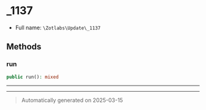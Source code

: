 
# _1137





* Full name: `\Zotlabs\Update\_1137`




## Methods


### run



```php
public run(): mixed
```












***


***
> Automatically generated on 2025-03-15
